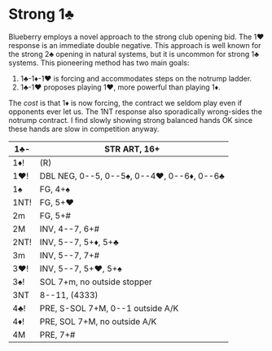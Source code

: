 # Strong 1♣

Blueberry employs a novel approach to the strong club opening bid.  The 1♥
response is an immediate double negative.  This approach is well known for the
strong 2♣ opening in natural systems, but it is uncommon for strong 1♣ systems.
This pioneering method has two main goals:

1. 1♣-1♦-1♥ is forcing and accommodates steps on the notrump ladder.
2. 1♣-1♥ proposes playing 1♥, more powerful than playing 1♦.

The *cost* is that 1♦ is now forcing, the contract we seldom play even if
opponents ever let us.  The 1NT response also sporadically wrong-sides the
notrump contract.  I find slowly showing strong balanced hands OK since these
hands are slow in competition anyway.

| 1♣-  | STR ART, 16+ |
|------|--------------|
| 1♦!  | (R)
| 1♥!  | DBL NEG, 0--5, 0--5♠, 0--4♥, 0--6♦, 0--6♣
| 1♠   | FG, 4+♠
| 1NT! | FG, 5+♥
| 2m   | FG, 5+#
| 2M   | INV, 4--7, 6+#
| 2NT! | INV, 5--7, 5+♦, 5+♣
| 3m   | INV, 5--7, 7+#
| 3♥!  | INV, 5--7, 5+♥, 5+♠
| 3♠!  | SOL 7+m, no outside stopper
| 3NT  | 8--11, (4333)
| 4♣!  | PRE, S-SOL 7+M, 0--1 outside A/K
| 4♦!  | PRE, SOL 7+M, no outside A/K
| 4M   | PRE, 7+#
